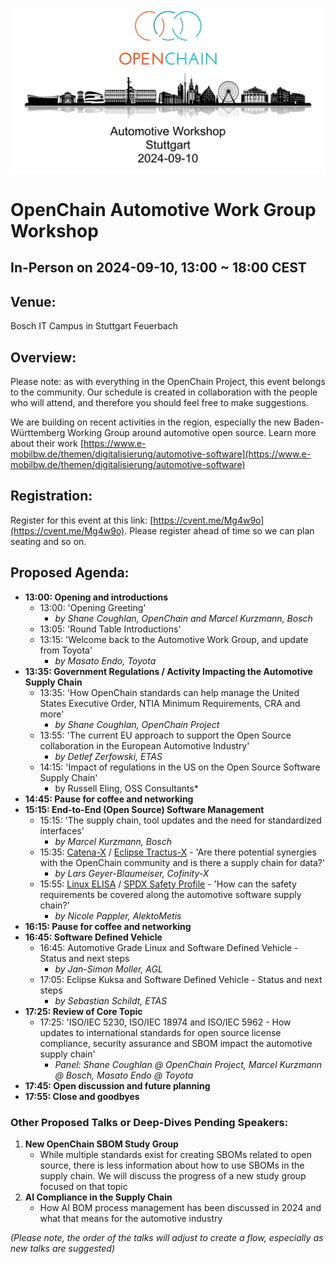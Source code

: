 ![Automotive Workshop in Stuttgart on 10th September 2024](/images/automotive-workshop.png)

# OpenChain Automotive Work Group Workshop

## In-Person on 2024-09-10, 13:00 ~ 18:00 CEST

## Venue:

Bosch IT Campus in Stuttgart Feuerbach

## Overview:

Please note: as with everything in the OpenChain Project, this event belongs to the community. Our schedule is created in collaboration with the people who will attend, and therefore you should feel free to make suggestions.

We are building on recent activities in the region, especially the new Baden-Württemberg Working Group around automotive open source. Learn more about their work [https://www.e-mobilbw.de/themen/digitalisierung/automotive-software](https://www.e-mobilbw.de/themen/digitalisierung/automotive-software)

## Registration:

Register for this event at this link: [https://cvent.me/Mg4w9o](https://cvent.me/Mg4w9o). Please register ahead of time so we can plan seating and so on.

## Proposed Agenda:

- **13:00: Opening and introductions**
	- 13:00: 'Opening Greeting' 
		- *by Shane Coughlan, OpenChain and Marcel Kurzmann, Bosch*
	- 13:05: 'Round Table Introductions'
	- 13:15: 'Welcome back to the Automotive Work Group, and update from Toyota'
		- *by Masato Endo, Toyota*
- **13:35: Government Regulations / Activity Impacting the Automotive Supply Chain**
	- 13:35: 'How OpenChain standards can help manage the United States Executive Order, NTIA Minimum Requirements, CRA and more' 
		- *by Shane Coughlan, OpenChain Project*
	- 13:55: 'The current EU approach to support the Open Source collaboration in the European Automotive Industry'
		- *by  Detlef Zerfowski, ETAS*
	- 14:15: 'Impact of regulations in the US on the Open Source Software Supply Chain'
		- by Russell Eling, OSS Consultants*
- **14:45: Pause for coffee and networking**
- **15:15: End-to-End (Open Source) Software Management**
	- 15:15: 'The supply chain, tool updates and the need for standardized interfaces' 
		- *by Marcel Kurzmann, Bosch*
	- 15:35: [Catena-X](https://catena-x.net/) / [Eclipse Tractus-X](https://eclipse-tractusx.github.io/) - 'Are there potential synergies with the OpenChain community and is there a supply chain for data?' 
		- *by Lars Geyer-Blaumeiser, Cofinity-X*
	- 15:55: [Linux ELISA](https://elisa.tech/) / [SPDX Safety Profile](https://bit.ly/4eXJz21) - 'How can the safety requirements be covered along the automotive software supply chain?' 
		- *by Nicole Pappler, AlektoMetis*
- **16:15: Pause for coffee and networking**
- **16:45: Software Defined Vehicle**
	- 16:45: Automotive Grade Linux and Software Defined Vehicle - Status and next steps
		- *by Jan-Simon Moller, AGL*
	- 17:05: Eclipse Kuksa and Software Defined Vehicle - Status and next steps
		- *by Sebastian Schildt, ETAS*
- **17:25: Review of Core Topic**
	- 17:25: 'ISO/IEC 5230, ISO/IEC 18974 and ISO/IEC 5962 - How updates to international standards for open source license compliance, security assurance and SBOM impact the automotive supply chain' 
		- *Panel: Shane Coughlan @ OpenChain Project, Marcel Kurzmann @ Bosch, Masato Endo @ Toyota*
- **17:45: Open discussion and future planning**
- **17:55: Close and goodbyes**

### Other Proposed Talks or Deep-Dives Pending Speakers:

1. **New OpenChain SBOM Study Group**
	- While multiple standards exist for creating SBOMs related to open source, there is less information about how to use SBOMs in the supply chain. We will discuss the progress of a new study group focused on that topic
2. **AI Compliance in the Supply Chain** 
	- How AI BOM process management has been discussed in 2024 and what that means for the automotive industry

*(Please note, the order of the talks will adjust to create a flow, especially as new talks are suggested)* 